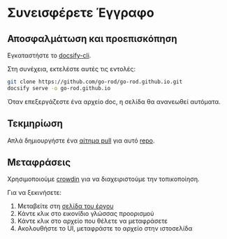 # Συνεισφέρετε Έγγραφο

## Αποσφαλμάτωση και προεπισκόπηση

Εγκαταστήστε το [docsify-cli](https://docsify.js.org/#/quickstart).

Στη συνέχεια, εκτελέστε αυτές τις εντολές:

```bash
git clone https://github.com/go-rod/go-rod.github.io.git
docsify serve -o go-rod.github.io
```

Όταν επεξεργάζεστε ένα αρχείο doc, η σελίδα θα ανανεωθεί αυτόματα.

## Τεκμηρίωση

Απλά δημιουργήστε ένα [αίτημα pull](https://docs.github.com/en/github/collaborating-with-issues-and-pull-requests/about-pull-requests) για αυτό [repo](https://github.com/go-rod/go-rod.github.io.git).

## Μεταφράσεις

Χρησιμοποιούμε [crowdin](https://crowdin.com/) για να διαχειριστούμε την τοπικοποίηση.

Για να ξεκινήσετε:

1. Μεταβείτε στη [σελίδα του έργου](https://crowdin.com/project/go-rod)
2. Κάντε κλικ στο εικονίδιο γλώσσας προορισμού
3. Κάντε κλικ στο αρχείο που θέλετε να μεταφράσετε
4. Ακολουθήστε το UI, μεταφράστε το αρχείο στην ιστοσελίδα
